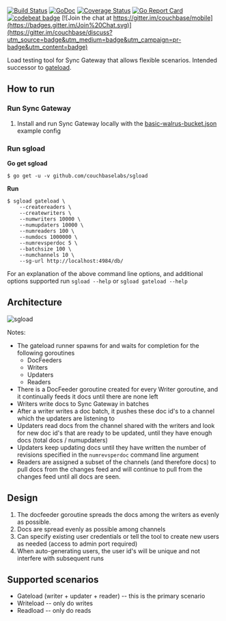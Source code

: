 	
[![Build Status](http://drone.couchbase.io/api/badges/couchbaselabs/sgload/status.svg)](http://drone.couchbase.io/couchbaselabs/sgload) [![GoDoc](https://godoc.org/github.com/couchbaselabs/sgload?status.png)](https://godoc.org/github.com/couchbaselabs/sgload) [![Coverage Status](https://coveralls.io/repos/github/couchbaselabs/sgload/badge.svg)](https://coveralls.io/github/couchbaselabs/sgload) [![Go Report Card](https://goreportcard.com/badge/github.com/couchbaselabs/sgload)](https://goreportcard.com/report/github.com/couchbaselabs/sgload) [![codebeat badge](https://codebeat.co/badges/40012371-2ee6-456d-86cc-64df179c928c)](https://codebeat.co/projects/github-com-couchbaselabs-sgload) [![Join the chat at https://gitter.im/couchbase/mobile](https://badges.gitter.im/Join%20Chat.svg)](https://gitter.im/couchbase/discuss?utm_source=badge&utm_medium=badge&utm_campaign=pr-badge&utm_content=badge)

Load testing tool for Sync Gateway that allows flexible scenarios.   Intended successor to [gateload](https://github.com/couchbaselabs/gateload).

## How to run

### Run Sync Gateway

1. Install and run Sync Gateway locally with the [basic-walrus-bucket.json](https://github.com/couchbase/sync_gateway/blob/master/examples/basic-walrus-bucket.json) example config

### Run sgload

**Go get sgload**

```
$ go get -u -v github.com/couchbaselabs/sgload
```

**Run**

```
$ sgload gateload \
    --createreaders \
    --createwriters \
    --numwriters 10000 \
    --numupdaters 10000 \
    --numreaders 100 \
    --numdocs 1000000 \	
    --numrevsperdoc 5 \
    --batchsize 100 \
    --numchannels 10 \
    --sg-url http://localhost:4984/db/ 
```

For an explanation of the above command line options, and additional options supported run `sgload --help` or `sgload gateload --help`

## Architecture

![sgload](docs/architecture.png)

Notes:

* The gateload runner spawns for and waits for completion for the following goroutines
    * DocFeeders
    * Writers
    * Updaters
    * Readers
* There is a DocFeeder goroutine created for every Writer goroutine, and it continually feeds it docs until there are none left
* Writers write docs to Sync Gateway in batches
* After a writer writes a doc batch, it pushes these doc id's to a channel which the updaters are listening to
* Updaters read docs from the channel shared with the writers and look for new doc id's that are ready to be updated, until they have enough docs (total docs / numupdaters)
* Updaters keep updating docs until they have written the number of revisions specified in the `numrevsperdoc` command line argument
* Readers are assigned a subset of the channels (and therefore docs) to pull docs from the changes feed and will continue to pull from the changes feed until all docs are seen.

## Design

1. The docfeeder goroutine spreads the docs among the writers as evenly as possible.
1. Docs are spread evenly as possible among channels
1. Can specify existing user credentials or tell the tool to create new users as needed (access to admin port required)
1. When auto-generating users, the user id's will be unique and not interfere with subsequent runs

## Supported scenarios

* Gateload (writer + updater + reader) -- this is the primary scenario
* Writeload -- only do writes
* Readload -- only do reads


